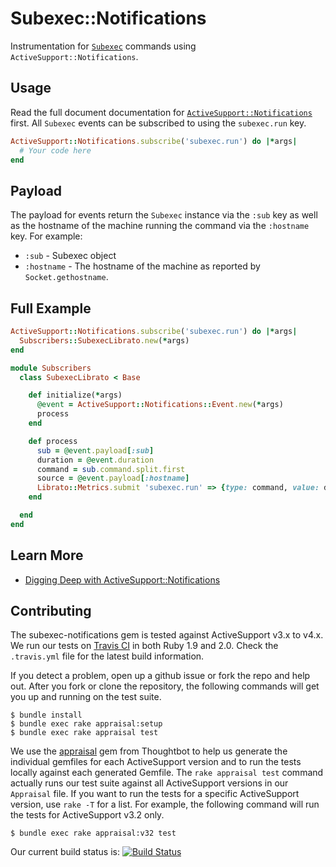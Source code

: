 # Subexec::Notifications

Instrumentation for [`Subexec`](https://github.com/nulayer/subexec) commands using `ActiveSupport::Notifications`.


## Usage

Read the full document documentation for [`ActiveSupport::Notifications`](http://apidock.com/rails/ActiveSupport/Notifications) first. All `Subexec` events can be subscribed to using the `subexec.run` key.

```ruby
ActiveSupport::Notifications.subscribe('subexec.run') do |*args|
  # Your code here
end
```


## Payload

The payload for events return the `Subexec` instance via the `:sub` key as well as the hostname of the machine running the command via the `:hostname` key. For example:

* `:sub` - Subexec object
* `:hostname` - The hostname of the machine as reported by `Socket.gethostname`.


## Full Example

```ruby
ActiveSupport::Notifications.subscribe('subexec.run') do |*args|
  Subscribers::SubexecLibrato.new(*args)
end

module Subscribers
  class SubexecLibrato < Base

    def initialize(*args)
      @event = ActiveSupport::Notifications::Event.new(*args)
      process
    end

    def process
      sub = @event.payload[:sub]
      duration = @event.duration
      command = sub.command.split.first
      source = @event.payload[:hostname]
      Librato::Metrics.submit 'subexec.run' => {type: command, value: duration, source: source}
    end

  end
end
```


## Learn More

* [Digging Deep with ActiveSupport::Notifications](https://speakerdeck.com/nextmat/digging-deep-with-activesupportnotifications)


## Contributing

The subexec-notifications gem is tested against ActiveSupport v3.x to v4.x. We run our tests on [Travis CI](http://travis-ci.org/customink/subexec-notifications) in both Ruby 1.9 and 2.0. Check the `.travis.yml` file for the latest build information. 

If you detect a problem, open up a github issue or fork the repo and help out. After you fork or clone the repository, the following commands will get you up and running on the test suite. 

```shell
$ bundle install
$ bundle exec rake appraisal:setup
$ bundle exec rake appraisal test
```

We use the [appraisal](https://github.com/thoughtbot/appraisal) gem from Thoughtbot to help us generate the individual gemfiles for each ActiveSupport version and to run the tests locally against each generated Gemfile. The `rake appraisal test` command actually runs our test suite against all ActiveSupport versions in our `Appraisal` file. If you want to run the tests for a specific ActiveSupport version, use `rake -T` for a list. For example, the following command will run the tests for ActiveSupport v3.2 only.

```shell
$ bundle exec rake appraisal:v32 test
```

Our current build status is:
[![Build Status](https://travis-ci.org/customink/subexec-notifications.png?branch=master)](https://travis-ci.org/customink/subexec-notifications)
